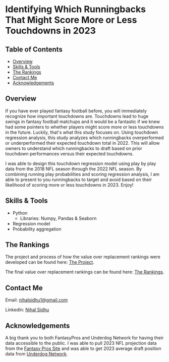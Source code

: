 # Identifying Which Runningbacks That Might Score More or Less Touchdowns in 2023
## Table of Contents

- [Overview](#overview)
- [Skills & Tools](#skills-&-tools)
- [The Rankings](#the-rankings)
- [Contact Me](#contact-me)
- [Acknowledgements](#Acknowledgements)

## Overview
If you have ever played fantasy football before, you will immediately recognize how important touchdowns are. Touchdowns lead to huge swings in fantasy football matchups and it would be a fantastic if we knew had some pointers to whether players might score more or less touchdowns in the future. Luckily, that's what this study focuses on. Using touchdown regression analysis, this study analyzes which runningbacks overperformed or underperformed their expected touchdown total in 2022. This will allow owners to understand which runningbacks to draft based on prior touchdown performances versus their expected touchdowns.

I was able to design this touchdown regression model using play by play data from the 2018 NFL season through the 2022 NFL season. By combining running play probabilities and scoring regression analysis, I am able to present to you runningbacks to target and avoid based on their likelihood of scoring more or less touchdowns in 2023. Enjoy!

## Skills & Tools
- Python
    - Libraries: Numpy, Pandas & Seaborn
- Regression model
- Probability aggregation	

## The Rankings
The project and process of how the value over replacement rankings were developed can be found here: [The Project](https://github.com/NihalSidhu/Value-Over-Replacement-FF-Strategy/blob/main/UsingDataInFantasyFootball.ipynb).

The final value over replacement rankings can be found here: [The Rankings](https://github.com/NihalSidhu/Value-Over-Replacement-FF-Strategy/blob/main/ValueOverReplacementRankings.csv).

## Contact Me
Email: [nihalsidhu1@gmail.com](nihalsidhu1@gmail.com])

LinkedIn: [Nihal Sidhu](https://www.linkedin.com/in/nihal-sidhu/)

## Acknowledgements
A big thank you to both FantasyPros and Underdog Network for having their data accessible to the public.
I was able to pull 2023 NFL projection data from the [Fantasy Pros Site](https://www.fantasypros.com/) and was able to get 2023 average draft position data from [Underdog Network](https://underdognetwork.com/football).

